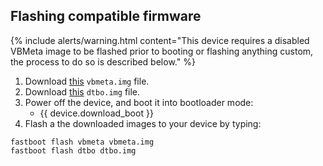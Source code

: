## Flashing compatible firmware

{% include alerts/warning.html content="This device requires a disabled VBMeta image to be flashed prior to booting or flashing anything custom, the process to do so is described below." %}

1. Download [this](https://wiki-blobs-dl.pixelexperience.org/wiki_blobs_instantnoodlep/-/blob/main/android-13/vbmeta.img) `vbmeta.img` file.
2. Download [this](https://wiki-blobs-dl.pixelexperience.org/wiki_blobs_instantnoodlep/-/blob/main/android-13/dtbo.img) `dtbo.img` file.
3. Power off the device, and boot it into bootloader mode:
    * {{ device.download_boot }}
4. Flash a the downloaded images to your device by typing:
```
fastboot flash vbmeta vbmeta.img
fastboot flash dtbo dtbo.img
```
